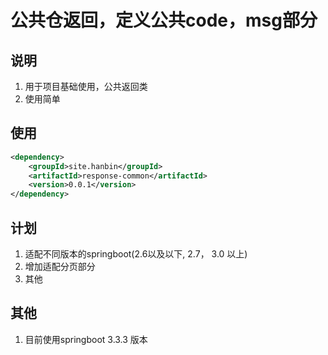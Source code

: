 
# 公共仓返回，定义公共code，msg部分
## 说明
1. 用于项目基础使用，公共返回类
2. 使用简单

## 使用
~~~ xml
<dependency>
    <groupId>site.hanbin</groupId>
    <artifactId>response-common</artifactId>
    <version>0.0.1</version>
</dependency>
~~~

## 计划
1. 适配不同版本的springboot(2.6以及以下, 2.7， 3.0 以上)
2. 增加适配分页部分
3. 其他

## 其他
1. 目前使用springboot 3.3.3 版本